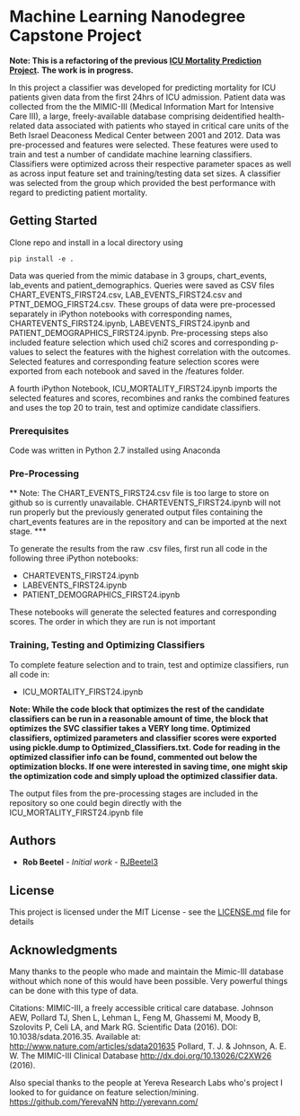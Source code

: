 # Machine Learning Nanodegree Capstone Project

**Note: This is a refactoring of the previous [ICU Mortality Prediction Project](https://github.com/RJBeetel3/mimic3_analysis).** 
**The work is in progress.**

In this project a classifier was developed for predicting mortality for ICU patients given data from the first 24hrs of ICU admission. Patient data was collected from the the MIMIC-III (Medical Information Mart for Intensive Care III), a large, freely-available database comprising deidentified health-related data associated with patients who stayed in critical care units of the Beth Israel Deaconess Medical Center between 2001 and 2012.
Data was pre-processed and features were selected. These features were used to train and test a number of candidate machine learning classifiers. Classifiers were optimized across their respective parameter spaces as well as across input feature set  and training/testing data set sizes. A classifier was selected from the group which provided the best performance with regard to predicting patient mortality. 

## Getting Started

Clone repo and install in a local directory using

`pip install -e . `
    
    
Data was queried from the mimic database in 3 groups, chart_events, lab_events and patient_demographics. Queries were saved as CSV files CHART_EVENTS_FIRST24.csv, LAB_EVENTS_FIRST24.csv and PTNT_DEMOG_FIRST24.csv. These groups of data were pre-processed separately in iPython notebooks with corresponding names, CHARTEVENTS_FIRST24.ipynb, LABEVENTS_FIRST24.ipynb and PATIENT_DEMOGRAPHICS_FIRST24.ipynb. Pre-processing  steps also included feature selection which used chi2 scores and corresponding p-values to select the features with the highest correlation with the outcomes. Selected features and corresponding feature selection scores were exported from each notebook and saved in the /features folder. 

A fourth iPython Notebook, ICU_MORTALITY_FIRST24.ipynb imports the selected features and scores, recombines and ranks the combined features and uses the top 20 to train, test and optimize candidate classifiers. 


### Prerequisites

Code was written in Python 2.7 installed using Anaconda


### Pre-Processing

** Note: The CHART_EVENTS_FIRST24.csv file is too large to store on github so is currently unavailable. 
CHARTEVENTS_FIRST24.ipynb will not run properly but the previously generated output files containing the 
chart_events features are in the repository and can be imported at the next stage. *** 

To generate the results from the raw .csv files, first run all code in the following three iPython notebooks: 

* CHARTEVENTS_FIRST24.ipynb
* LABEVENTS_FIRST24.ipynb 
* PATIENT_DEMOGRAPHICS_FIRST24.ipynb

These notebooks will generate the selected features and corresponding scores. The order in which they are run is not important


### Training, Testing and Optimizing Classifiers 
To complete feature selection and to train, test and optimize classifiers, run all code in: 

* ICU_MORTALITY_FIRST24.ipynb

**Note: While the code block that optimizes the rest of the candidate classifiers can be run in a reasonable amount of time, the block that optimizes the SVC classifier takes a VERY long time. Optimized classifiers, optimized parameters and classifier scores were exported using pickle.dump to Optimized_Classifiers.txt. Code for reading in the optimized classifier info can be found, commented out below the optimization blocks. If one were interested in saving time, one might skip the optimization code and simply upload the optimized classifier data.**

The output files from the pre-processing stages are included in the repository so one could begin directly with the ICU_MORTALITY_FIRST24.ipynb file

 

## Authors

* **Rob Beetel** - *Initial work* - [RJBeetel3](https://github.com/RJBeetel3)


## License

This project is licensed under the MIT License - see the [LICENSE.md](LICENSE.md) file for details

## Acknowledgments

Many thanks to the people who made and maintain the Mimic-III database without which none of this would have been possible. Very powerful things can be done with this type of data. 

Citations: MIMIC-III, a freely accessible critical care database. Johnson AEW, Pollard TJ, Shen L, Lehman L, Feng M, Ghassemi M, Moody B, Szolovits P, Celi LA, and Mark RG. Scientific Data (2016). DOI: 10.1038/sdata.2016.35. Available at: http://www.nature.com/articles/sdata201635
Pollard, T. J. & Johnson, A. E. W. The MIMIC-III Clinical Database http://dx.doi.org/10.13026/C2XW26 (2016).

Also special thanks to the people at Yereva Research Labs who's project I looked to for guidance on feature selection/mining. 
https://github.com/YerevaNN
http://yerevann.com/
